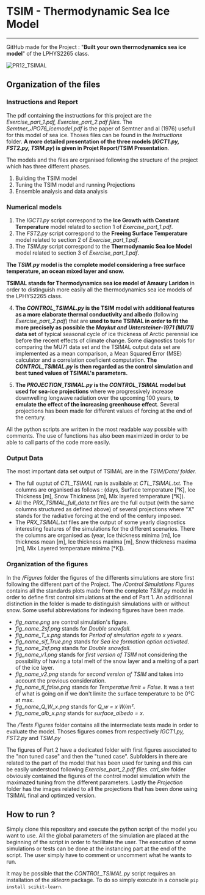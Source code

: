 # TSIM - Thermodynamic Sea Ice Model
-------

GitHub made for the Project : "**Built your own thermodynamics sea ice model**" of the LPHYS2265 class. 

![PR12_TSIMAL](https://user-images.githubusercontent.com/58213378/230296629-27ba7948-2d2e-4642-b5f2-28a5df75cbb5.png)

## Organization of the files 

### Instructions and Report

The pdf containing the instructions for this project are the *Exercise_part_1.pdf, Exercise_part_2.pdf files*. The *Semtner_JPO76_icemodel.pdf* is the paper of Semtner and al (1976) usefull for this model of sea ice. Thoses files can be found in the *Instructions* folder. **A more detailed presentation of the three models (*IGCT1.py, FST2.py, TSIM.py*) is given in Projet Report/TSIM Presentation**. 

The models and the files are organised following the structure of the project which has three different phases.
1. Building the TSIM model
2. Tuning the TSIM model and running Projections 
3. Ensemble analysis and data analysis

### Numerical models 

1. The *IGCT1.py* script correspond to the **Ice Growth with Constant Temperature** model related to section 1 of *Exercise_part_1.pdf*.
2. The *FST2.py* script correspond to the **Freeing Surface Temperature** model related to section 2 of *Exercise_part_1.pdf*.
3. The *TSIM.py* script correspond to the **Thermodynamic Sea Ice Model** model related to section 3 of *Exercise_part_1.pdf*.

**The *TSIM.py* model is the complete model considering a free surface temperature, an ocean mixed layer and snow.**

**TSIMAL stands for Thermodynamics sea ice model of Amaury Laridon** in order to distinguish more easily all the thermodynamics sea ice models of the LPHYS2265 class.

4. **The *CONTROL_TSIMAL.py* is the TSIM model with additional features as a more elaborate thermal conductivity and albedo** (following *Exercise_part_2.pdf*) that are **used to tune TSIMAL in order to fit the more precisely as possible the *Maykut and Untersteiner-1971 (MU71)* data set** of typical seasonal cycle of ice thickness of Arctic perennial ice before the recent effects of climate change. Some diagnostics tools for comparing the MU71 data set and the TSIMAL output data set are implemented as a mean comparison, a Mean Squared Error (MSE) calculator and a correlation coeficient computation. **The *CONTROL_TSIMAL.py* is then regarded as the control simulation and best tuned values of TSIMAL's parameters.**

5. **The *PROJECTION_TSIMAL.py* is the *CONTROL_TSIMAL* model but used for sea-ice projections** where we progressively increase downwelling longwave radiation over the upcoming 100 years, **to emulate the effect of the increasing greenhouse effect**. Several projections has been made for different values of forcing at the end of the century. 

All the python scripts are written in the most readable way possible with comments. The use of functions has also been maximized in order to be able to call parts of the code more easily.

### Output Data

The most important data set output of TSIMAL are in the *TSIM/Data/ folder.*  
- The full ouptut of *CTL_TSIMAL* run is available at *CTL_TSIMAL.txt*. The columns are organised as follows : (days, Surface temperature [°K], Ice Thickness [m], Snow Thickness [m], Mix layered temperature [°K]). 
- All the *PRX_TSIMAL_full_data.txt* files are the full output (with the same columns structured as defined above) of several projections where "X" stands for the radiative forcing at the end of the century imposed. 
- The *PRX_TSIMAL.txt* files are the output of some yearly diagnostics interesting features of the simulations for the different scenarios. There the columns are organised as (year, Ice thickness minima [m], Ice thickness mean [m], Ice thickness maxima [m], Snow thickness maxima [m], Mix Layered temperature minima [°K]).

### Organization of the figures 

In the */Figures* folder the figures of the differents simulations are store first following the different part of the Project. 
The */Control Simulations Figures* contains all the standards plots made from the complete *TSIM.py* model in order to define first control simulations at the end of Part 1. An additionnal distinction in the folder is made to distinguish simulations with or without snow. Some useful abbreviations for indexing figures have been made. 

- *fig_name.png* are control simulation's figure.
- *fig_name_2sf.png* stands for *Double snowfall*.
- *fig_name_T_x.png* stands for *Period of simulation egals to x years*.
- *fig_name_sif_True.png* stands for *Sea ice formation option activated*.
- *fig_name_2sf.png* stands for *Double snowfall*.
- *fig_name_v1.png* stands for *first version of TSIM* not considering the possibility of having a total melt of the snow layer and a melting of a part of the ice layer.
- *fig_name_v2.png* stands for *second version of TSIM* and takes into account the previous consideration.
- *fig_name_tl_false.png* stands for *Temperatue limit = False*. It was a test of what is going on if we don't limite the surface temperature to be 0°C at max. 
- *fig_name_Q_W_x.png* stands for *Q_w = x W/m²*.
- *fig_name_alb_x.png* stands for *surface_albedo = x*.

The */Tests Figures* folder contains all the intermediate tests made in order to evaluate the model. Thoses figures comes from respectively *IGCT1.py, FST2.py* and *TSIM.py*

The figures of Part 2 have a dedicated folder with first figures associated to the "non tuned case" and then the "tuned case". Subfolders in there are related to the part of the model that has been used for tuning and this can be easily understood following *Exercise_part_2.pdf files*. *ctrl_sim* folder obviously contained the figures of the control model simulation whith the maximazed tuning from the different parameters. Lastly the *Projection* folder has the images related to all the projections that has been done using TSIMAL final and optimzed version. 

## How to run ? 

Simply clone this repository and execute the python script of the model you want to use. All the global parameters of the simulation are placed at the beginning of the script in order to facilitate the user. The execution of some simulations or tests can be done at the instancing part at the end of the script. The user simply have to comment or uncomment what he wants to run. 

It may be possible that the *CONTROL_TSIMAL.py* script requires an installation of the *sklearn* package. To do so simply execute in a console `pip install scikit-learn`. 

